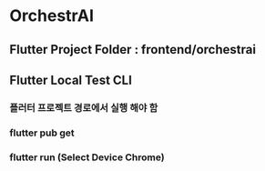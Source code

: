 # OrchestrAI

## Flutter Project Folder : frontend/orchestrai

## Flutter Local Test CLI

### **플러터 프로젝트 경로에서 실행 해야 함**
### flutter pub get
### flutter run (Select Device Chrome)
